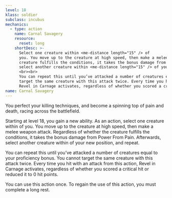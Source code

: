 ```yaml
---
level: 18
klass: soldier
subclass: incubus
mechanics:
  - type: action
    name: Carnal Savagery
    resource:
      reset: long
    shortDesc: >-
      Select one creature within <me-distance length="15" /> of
      you. You move up to the creature at high speed, then make a melee weapon attack. Regardless of whether the
      creature fulfills the conditions, it takes the bonus damage from Power From Pain. Afterwards,
      select another creature within <me-distance length="15" /> of your new position, and repeat.
      <br><br>
      You can repeat this until you’ve attacked a number of creatures equal to your proficiency bonus. You cannot
      target the same creature with this attack twice. Every time you hit with an attack from this action,
      Revel in Carnage activates, regardless of whether you scored a critical hit or reduced it to 0 hit points.
name: Carnal Savagery
---
```

You perfect your killing techniques, and become a spinning top of pain and death, racing across the battlefield.

Starting at level 18, you gain a new ability. As an action, select one creature within <me-distance length="15" /> of
you. You move up to the creature at high speed, then make a melee weapon attack. Regardless of whether the
creature fulfills the conditions, it takes the bonus damage from Power From Pain. Afterwards,
select another creature within <me-distance length="15" /> of your new position, and repeat.

You can repeat this until you’ve attacked a number of creatures equal to your proficiency bonus. You cannot
target the same creature with this attack twice. Every time you hit with an attack from this action,
Revel in Carnage activates, regardless of whether you scored a critical hit or reduced it to 0 hit points.

You can use this action once. To regain the use of this action, you must complete a long rest.
